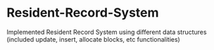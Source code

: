 # Resident-Record-System
Implemented Resident Record System using different data structures (included update, insert, allocate blocks, etc functionalities)

